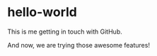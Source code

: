 # hello-world
This is me getting in touch with GitHub.

And now, we are trying those awesome features!
